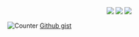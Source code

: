 <p align="center">
  <img src="https://github-readme-stats.vercel.app/api?username=Unam3dd&theme=dark&show_icons=true">
  <img src="https://github-readme-stats.vercel.app/api/top-langs/?username=Unam3dd&theme=dark&layout=compact&langs_count=10&hide=html,css">
  <img src="https://github-readme-stats.vercel.app/api/wakatime?username=@unam3dd&theme=dark&layout=compact&langs_count=10">
</p>

![Counter](https://gpvc.arturio.dev/Unam3dd)
<a href="https://gist.github.com/Unam3dd">Github gist</a>
